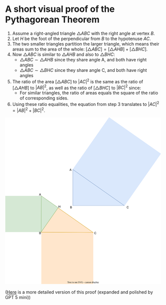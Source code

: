 # A short visual proof of the Pythagorean Theorem

1. Assume a right-angled triangle $\triangle ABC$ with the right angle at vertex $B$.
2. Let $H$ be the foot of the perpendicular from $B$ to the hypotenuse $AC$.
3. The two smaller triangles partition the larger triangle, which means their areas sum to the area of the whole: $[\triangle ABC] = [\triangle AHB] + [\triangle BHC]$.
4. Now $\triangle ABC$ is similar to $\triangle AHB$ and also to $\triangle BHC$:
    - $△ABC \sim △AHB$ since they share angle A, and both have right angles
    - $△ABC \sim △BHC$ since they share angle C, and both have right angles
5. The ratio of the area $[\triangle ABC]$ to $|AC|^2$ is the same as the ratio of $[\triangle AHB]$ to $|AB|^2$, as well as the ratio of $[\triangle BHC]$ to $|BC|^2$ since:
    - For similar triangles, the ratio of areas equals the square of the ratio of corresponding sides.
6. Using these ratio equalities, the equation from step 3 translates to $|AC|^2 = |AB|^2 + |BC|^2$.

![Illustration](./proof.drawio.svg)

([Here](./proof-gpt5mini.md) is a more detailed version of this proof (expanded and polished by GPT 5 mini))
